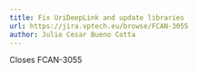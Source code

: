 ```yaml
---
title: Fix UriDeepLink and update libraries
url: https://jira.vptech.eu/browse/FCAN-3055
author: Julio Cesar Bueno Cotta
---
```

Closes FCAN-3055
